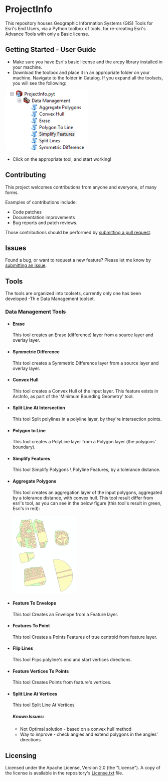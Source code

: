 # ProjectInfo
This repository houses Geographic Information Systems (GIS) Tools for Esri's End Users, via a Python toolbox of tools, for re-creating Esri's Advance Tools with only a Basic license.

## Getting Started - User Guide
* Make sure you have Esri's basic license and the arcpy library installed in your machine.
* Download the toolbox and place it in an appropriate folder on your machine. Navigate to the folder in Catalog. If you expand all the toolsets, you will see the following:

![alt tag](/toolset.PNG)

* Click on the appropriate tool, and start working!

## Contributing

This project welcomes contributions from anyone and everyone,  of many forms.

Examples of contributions include:

* Code patches
* Documentation improvements
* Bug reports and patch reviews. 

Those contributions should be performed by [submitting a pull request](https://github.com/yoavabadi/ProjectInfo/pulls).

## Issues

Found a bug, or want to request a new feature?  Please let me know by [submitting an issue](https://github.com/yoavabadi/ProjectInfo/issues).

## Tools

The tools are organized into toolsets, currently only one has been developed -Th e Data Management toolset.

### Data Management Tools
* #### Erase

  This tool creates an Erase (difference) layer from a source layer and overlay layer.

* #### Symmetric Difference

  This tool creates a Symmetric Difference layer from a source layer and overlay layer.

* #### Convex Hull

  This tool creates a Convex Hull of the input layer. This feature exists in ArcInfo, as part of the 'Minimum Bounding Geometry' tool.

* #### Split Line At Intersection

  This tool Split polylines in a polyline layer, by they're intersection points.

* #### Polygon to Line

  This tool creates a PolyLine layer from a Polygon layer (the polygons' boundary).

* #### Simplify Features

  This tool Simplify Polygons \ Polyline Features, by a tolerance distance.

* #### Aggregate Polygons

  This tool creates an aggregation layer of the input polygons, aggregated by a tolerance distance, with convex hull.
  This tool result differ from esri's tool, as you can see in the below figure (this tool's result in green, Esri's in red):
  
  <img src="https://github.com/yoavabadi/ProjectInfo/blob/master/aggregation_diff.PNG" width="200">

* #### Feature To Envelope

  This tool Creates an Envelope from a Feature layer.
  

* #### Features To Point

  This tool Creates a Points Features of true centroid from feature layer.
  

* #### Flip Lines

  This tool Flips polyline's end and start vertices directions.
  

* #### Feature Vertices To Points

  This tool Creates Points from feature's vertices.
  

* #### Split Line At Vertices

  This tool Split Line At Vertices
  ##### Known Issues:
   * Not Optimal solution - based on a convex hull method
   * Way to improve - check angles and extend polygons in the angles' directions
  
  
## Licensing
Licensed under the Apache License, Version 2.0 (the "License").
A copy of the license is available in the repository's [License.txt](/LICENSE) file.
